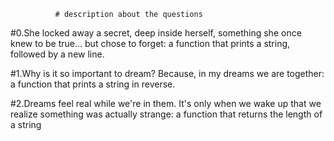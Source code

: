               # description about the questions

#0.She locked away a secret, deep inside herself, something she once knew to be true... but chose to forget: a function that prints a string, followed by a new line.

#1.Why is it so important to dream? Because, in my dreams we are together: a function that prints a string in reverse.

#2.Dreams feel real while we're in them. It's only when we wake up that we realize something was actually strange: a function that returns the length of a string
